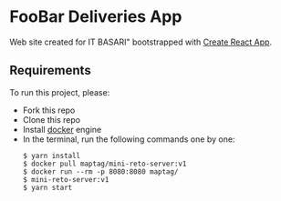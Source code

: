 # FooBar Deliveries App

Web site created for IT BASARI" bootstrapped with [Create React App](https://github.com/facebook/create-react-app).

## Requirements

To run this project, please:

- Fork this repo
- Clone this repo
- Install [docker](https://www.docker.com/) engine
- In the terminal, run the following commands one by one:
  ```
  $ yarn install
  $ docker pull maptag/mini-reto-server:v1
  $ docker run --rm -p 8080:8080 maptag/
  $ mini-reto-server:v1
  $ yarn start
  ```
